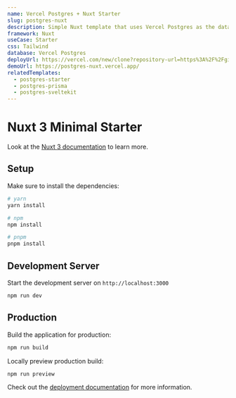 ```yaml
---
name: Vercel Postgres + Nuxt Starter
slug: postgres-nuxt
description: Simple Nuxt template that uses Vercel Postgres as the database.
framework: Nuxt
useCase: Starter
css: Tailwind
database: Vercel Postgres
deployUrl: https://vercel.com/new/clone?repository-url=https%3A%2F%2Fgithub.com%2Fvercel%2Fexamples%2Ftree%2Fmain%2Fstorage%2Fpostgres-nuxt&project-name=postgres-nuxt&repository-name=postgres-nuxt&demo-title=Vercel%20Postgres%20%2B%20Nuxt%20Starter&demo-description=Simple%20Nuxt%20template%20that%20uses%20Vercel%20Postgres%20as%20the%20database&demo-url=https%3A%2F%2Fpostgres-nuxt.vercel.app%2F&demo-image=https%3A%2F%2Fpostgres-nuxt.vercel.app%2Fopengraph-image.png&stores=%5B%7B"type"%3A"postgres"%7D%5D
demoUrl: https://postgres-nuxt.vercel.app/
relatedTemplates:
  - postgres-starter
  - postgres-prisma
  - postgres-sveltekit
---
```


# Nuxt 3 Minimal Starter

Look at the [Nuxt 3 documentation](https://nuxt.com/docs/getting-started/introduction) to learn more.

## Setup

Make sure to install the dependencies:

```bash
# yarn
yarn install

# npm
npm install

# pnpm
pnpm install
```

## Development Server

Start the development server on `http://localhost:3000`

```bash
npm run dev
```

## Production

Build the application for production:

```bash
npm run build
```

Locally preview production build:

```bash
npm run preview
```

Check out the [deployment documentation](https://nuxt.com/docs/getting-started/deployment) for more information.
